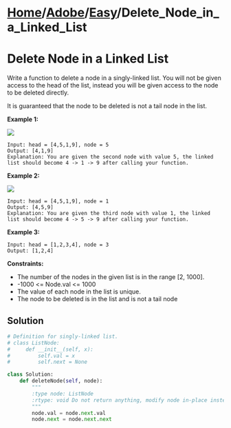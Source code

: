 # [Home](./../../..)/[Adobe](./../..)/[Easy](./..)/Delete_Node_in_a_Linked_List
<h1>Delete Node in a Linked List</h1>

<p>
Write a function to delete a node in a singly-linked list. You will not be given access to the head of the list, instead you will be given access to the node to be deleted directly.

It is guaranteed that the node to be deleted is not a tail node in the list.

</p>

<b>Example 1:</b>

<img src="https://assets.leetcode.com/uploads/2020/09/01/node1.jpg">

    Input: head = [4,5,1,9], node = 5
    Output: [4,1,9]
    Explanation: You are given the second node with value 5, the linked list should become 4 -> 1 -> 9 after calling your function.
    
<b>Example 2:</b>

<img src="https://assets.leetcode.com/uploads/2020/09/01/node2.jpg">

    Input: head = [4,5,1,9], node = 1
    Output: [4,5,9]
    Explanation: You are given the third node with value 1, the linked list should become 4 -> 5 -> 9 after calling your function.

<b>Example 3:</b>

    Input: head = [1,2,3,4], node = 3
    Output: [1,2,4]
    
<b>Constraints:</b>

- The number of the nodes in the given list is in the range [2, 1000].
- -1000 <= Node.val <= 1000
- The value of each node in the list is unique.
- The node to be deleted is in the list and is not a tail node


<h2>Solution</h2>

```python
# Definition for singly-linked list.
# class ListNode:
#     def __init__(self, x):
#         self.val = x
#         self.next = None

class Solution:
    def deleteNode(self, node):
        """
        :type node: ListNode
        :rtype: void Do not return anything, modify node in-place instead.
        """
        node.val = node.next.val
        node.next = node.next.next
```
